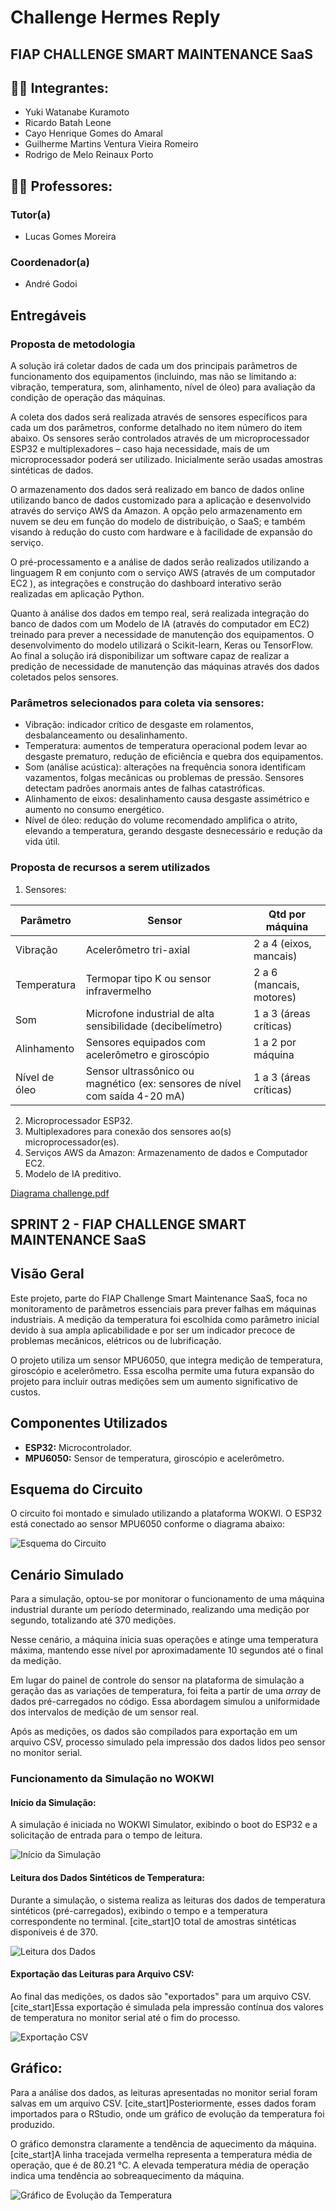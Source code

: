# Challenge Hermes Reply

## FIAP CHALLENGE SMART MAINTENANCE SaaS

## 👨‍🎓 Integrantes: 
- Yuki Watanabe Kuramoto
- Ricardo Batah Leone
- Cayo Henrique Gomes do Amaral
- Guilherme Martins Ventura Vieira Romeiro
- Rodrigo de Melo Reinaux Porto

## 👩‍🏫 Professores:
### Tutor(a) 
- Lucas Gomes Moreira
### Coordenador(a)
- André Godoi

## Entregáveis

### Proposta de metodologia
A solução irá coletar dados de cada um dos principais parâmetros de funcionamento dos equipamentos (incluindo, mas não se limitando a: vibração, temperatura, som, alinhamento, nível de óleo) para avaliação da condição de operação das máquinas. 

A coleta dos dados será realizada através de sensores específicos para cada um dos parâmetros, conforme detalhado no item número do item abaixo. Os sensores serão controlados através de um microprocessador ESP32 e multiplexadores – caso haja necessidade, mais de um microprocessador poderá ser utilizado. Inicialmente serão usadas amostras sintéticas de dados. 

O armazenamento dos dados será realizado em banco de dados online utilizando banco de dados customizado para a aplicação e desenvolvido através do serviço AWS da Amazon. A opção pelo armazenamento em nuvem se deu em função do modelo de distribuição, o SaaS; e também visando à redução do custo com hardware e à facilidade de expansão do serviço. 

O pré-processamento e a análise de dados serão realizados utilizando a linguagem R em conjunto com o serviço AWS (através de um computador EC2 ), as integrações e construção do dashboard interativo serão realizadas em aplicação Python.

Quanto à análise dos dados em tempo real, será realizada integração do banco de dados com um Modelo de IA (através do computador em EC2) treinado para prever a necessidade de manutenção dos equipamentos. O desenvolvimento do modelo utilizará o Scikit-learn, Keras ou TensorFlow.
Ao final a solução irá disponibilizar um software capaz de realizar a predição de necessidade de manutenção das máquinas através dos dados coletados pelos sensores.

### Parâmetros selecionados para coleta via sensores:
- Vibração: indicador crítico de desgaste em rolamentos, desbalanceamento ou desalinhamento.
- Temperatura: aumentos de temperatura operacional podem levar ao desgaste prematuro, redução de eficiência e quebra dos equipamentos.
- Som (análise acústica): alterações na frequência sonora identificam vazamentos, folgas mecânicas ou problemas de pressão. Sensores detectam padrões anormais antes de falhas catastróficas.
- Alinhamento de eixos: desalinhamento causa desgaste assimétrico e aumento no consumo energético.
- Nível de óleo: redução do volume recomendado amplifica o atrito, elevando a temperatura, gerando desgaste desnecessário e redução da vida útil.

### Proposta de recursos a serem utilizados
1. Sensores:
   
| Parâmetro  | Sensor | Qtd por máquina |
| ------------- | ------------- |------------- |
| Vibração | Acelerômetro tri-axial | 2 a 4 (eixos, mancais) |
| Temperatura  | Termopar tipo K ou sensor infravermelho | 2 a 6 (mancais, motores) |
| Som | Microfone industrial de alta sensibilidade (decibelímetro) | 1 a 3 (áreas críticas) |
| Alinhamento | Sensores equipados com acelerômetro e giroscópio | 1 a 2 por máquina |
| Nível de óleo | Sensor ultrassônico ou magnético (ex: sensores de nível com saída 4-20 mA) | 1 a 3 (áreas críticas) |

2. Microprocessador ESP32.
3. Multiplexadores para conexão dos sensores ao(s) microprocessador(es).
4. Serviços AWS da Amazon: Armazenamento de dados e Computador EC2.
5. Modelo de IA preditivo.


[Diagrama challenge.pdf](https://github.com/user-attachments/files/20113233/Diagrama.chalenge.pdf)


## SPRINT 2 - FIAP CHALLENGE SMART MAINTENANCE SaaS

## Visão Geral 

Este projeto, parte do FIAP Challenge Smart Maintenance SaaS, foca no monitoramento de parâmetros essenciais para prever falhas em máquinas industriais. A medição da temperatura foi escolhida como parâmetro inicial devido à sua ampla aplicabilidade e por ser um indicador precoce de problemas mecânicos, elétricos ou de lubrificação.

O projeto utiliza um sensor MPU6050, que integra medição de temperatura, giroscópio e acelerômetro. Essa escolha permite uma futura expansão do projeto para incluir outras medições sem um aumento significativo de custos.

## Componentes Utilizados

* **ESP32:** Microcontrolador.
* **MPU6050:** Sensor de temperatura, giroscópio e acelerômetro.

## Esquema do Circuito

O circuito foi montado e simulado utilizando a plataforma WOKWI. O ESP32 está conectado ao sensor MPU6050 conforme o diagrama abaixo:

![Esquema do Circuito](https://github.com/SeuUsuario/SeuRepositorio/blob/main/docs/circuito.png?raw=true)


## Cenário Simulado

Para a simulação, optou-se por monitorar o funcionamento de uma máquina industrial durante um período determinado, realizando uma medição por segundo, totalizando até 370 medições.

Nesse cenário, a máquina inicia suas operações e atinge uma temperatura máxima, mantendo esse nível por aproximadamente 10 segundos até o final da medição.

Em lugar do painel de controle do sensor na plataforma de simulação a geração das as variações de temperatura, foi feita a partir de uma _array_ de dados pré-carregados no código. Essa abordagem simulou a uniformidade dos intervalos de medição de um sensor real.

Após as medições, os dados são compilados para exportação em um arquivo CSV, processo simulado pela impressão dos dados lidos peo sensor no monitor serial.

### Funcionamento da Simulação no WOKWI

#### Início da Simulação:

A simulação é iniciada no WOKWI Simulator, exibindo o boot do ESP32 e a solicitação de entrada para o tempo de leitura.

![Início da Simulação](https://github.com/SeuUsuario/SeuRepositorio/blob/main/docs/simulacao_inicio.png?raw=true)


#### Leitura dos Dados Sintéticos de Temperatura:

Durante a simulação, o sistema realiza as leituras dos dados de temperatura sintéticos (pré-carregados), exibindo o tempo e a temperatura correspondente no terminal. [cite_start]O total de amostras sintéticas disponíveis é de 370.

![Leitura dos Dados](https://github.com/SeuUsuario/SeuRepositorio/blob/main/docs/simulacao_leitura.png?raw=true)


#### Exportação das Leituras para Arquivo CSV:

Ao final das medições, os dados são "exportados" para um arquivo CSV. [cite_start]Essa exportação é simulada pela impressão contínua dos valores de temperatura no monitor serial até o fim do processo.

![Exportação CSV](https://github.com/SeuUsuario/SeuRepositorio/blob/main/docs/simulacao_exportacao.png?raw=true)


## Gráfico:

Para a análise dos dados, as leituras apresentadas no monitor serial foram salvas em um arquivo CSV. [cite_start]Posteriormente, esses dados foram importados para o RStudio, onde um gráfico de evolução da temperatura foi produzido.

O gráfico demonstra claramente a tendência de aquecimento da máquina. [cite_start]A linha tracejada vermelha representa a temperatura média de operação, que é de 80.21 °C. A elevada temperatura média de operação indica uma tendência ao sobreaquecimento da máquina.

![Gráfico de Evolução da Temperatura]([https://github.com/SeuUsuario/SeuRepositorio/blob/main/docs/grafico_temperatura.png?raw=true](https://github.com/WKyuki/Challenge-Hermes-Reply/blob/main/assets/Rplot01.png))





